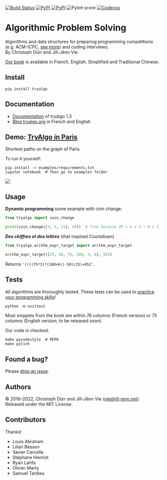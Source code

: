 [![Build Status](https://travis-ci.org/jilljenn/tryalgo.svg?branch=master)](https://travis-ci.org/jilljenn/tryalgo)
[![PyPI](https://img.shields.io/pypi/v/tryalgo.svg)](https://pypi.python.org/pypi/tryalgo/)
[![PyPI](https://img.shields.io/pypi/pyversions/tryalgo.svg)](https://pypi.python.org/pypi/tryalgo/)
![Pylint score](https://mperlet.github.io/pybadge/badges/10.svg)
[![Codecov](https://img.shields.io/codecov/c/github/jilljenn/tryalgo.svg)](https://codecov.io/gh/jilljenn/tryalgo/)

# Algorithmic Problem Solving

Algorithms and data structures for preparing programming competitions (e.g. ACM-ICPC, [see more](https://tryalgo.org/contests/)) and coding interviews.  
By Christoph Dürr and Jill-Jênn Vie.

[Our book](https://tryalgo.org/book) is available in French, English, Simplified and Traditional Chinese.

## Install

    pip install tryalgo

## Documentation

- [Documentation](http://jilljenn.github.io/tryalgo/) of tryalgo 1.3
- [Blog tryalgo.org](http://tryalgo.org) in French and English

## Demo: [TryAlgo in Paris](http://nbviewer.jupyter.org/github/jilljenn/tryalgo/blob/master/examples/TryAlgo%20Maps%20in%20Paris.ipynb)

Shortest paths on the graph of Paris.

To run it yourself:

    pip install -r examples/requirements.txt
	jupyter notebook  # Then go to examples folder

<a href="http://nbviewer.jupyter.org/github/jilljenn/tryalgo/blob/master/examples/TryAlgo%20Maps%20in%20Paris.ipynb"><img src="http://tryalgo.org/static/paris.png" /></a>

## Usage

**Dynamic programming** some example with coin change:

```python
from tryalgo import coin_change

print(coin_change([3, 5, 11], 29))  # True because 29 = 6 x 3 + 0 x 5 + 1 x 11
```

***Des chiffres et des lettres*** (that inspired *Countdown*)

```python
from tryalgo.arithm_expr_target import arithm_expr_target

arithm_expr_target([25, 50, 75, 100, 3, 6], 952)
```

Returns `'((((75*3)*(100+6))-50)/25)=952'`.

## Tests

All algorithms are thoroughly tested. These tests can be used to [practice your programming skills](https://tryalgo.org/en/2019/08/10/how-to-practice-algorithms-with-tryalgo/)!

```python
python -m unittest
```

Most snippets from the book are within 76 columns (French version) or 75 columns (English version, to be released soon).

Our code is checked:

    make pycodestyle  # PEP8
	make pylint

## Found a bug?

Please [drop an issue](https://github.com/jilljenn/tryalgo/issues).

## Authors

© 2016–2022, Christoph Dürr and Jill-Jênn Vie (vie@jill-jenn.net).  
Released under the MIT License.

## Contributors

Thanks!

- Louis Abraham
- Lilian Besson
- Xavier Carcelle
- Stéphane Henriot
- Ryan Lahfa
- Olivier Marty
- Samuel Tardieu
